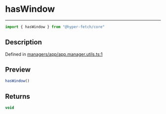 

# hasWindow

<div class="api-docs__separator" data-reactroot="">

---

</div><div class="api-docs__import" data-reactroot="">

```ts
import { hasWindow } from "@hyper-fetch/core"
```

</div><div class="api-docs__section">

## Description

</div><div class="api-docs__description"><span class="api-docs__do-not-parse">



</span></div><p class="api-docs__definition">

Defined in [managers/app/app.manager.utils.ts:1](https://github.com/BetterTyped/hyper-fetch/blob/0bdb96c0/packages/core/src/managers/app/app.manager.utils.ts#L1)

</p><div class="api-docs__section">

## Preview

</div><div class="api-docs__preview fn">

```ts
hasWindow()
```

</div><div class="api-docs__section">

## Returns

</div><div class="api-docs__returns">

```ts
void
```

</div>